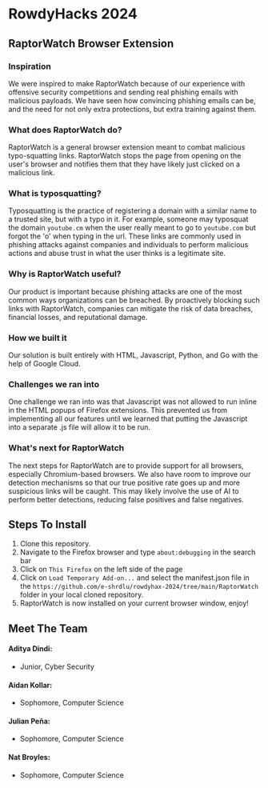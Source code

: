 # RowdyHacks 2024
## RaptorWatch Browser Extension
### Inspiration
We were inspired to make RaptorWatch because of our experience with offensive security competitions and sending real phishing emails with malicious payloads. We have seen how convincing phishing emails can be, and the need for not only extra protections, but extra training against them.

### What does RaptorWatch do?
RaptorWatch is a general browser extension meant to combat malicious typo-squatting links. RaptorWatch stops the page from opening on the user's browser and notifies them that they have likely just clicked on a malicious link. 

### What is typosquatting?
Typosquatting is the practice of registering a domain with a similar name to a trusted site, but with a typo in it. For example, someone may typosquat the domain `youtube.cm` when the user really meant to go to `youtube.com` but forgot the 'o' when typing in the url. These links are commonly used in phishing attacks against companies and individuals to perform malicious actions and abuse trust in what the user thinks is a legitimate site.

### Why is RaptorWatch useful?
Our product is important because phishing attacks are one of the most common ways organizations can be breached. By proactively blocking such links with RaptorWatch, companies can mitigate the risk of data breaches, financial losses, and reputational damage.

### How we built it
Our solution is built entirely with HTML, Javascript, Python, and Go with the help of Google Cloud.

### Challenges we ran into
One challenge we ran into was that Javascript was not allowed to run inline in the HTML popups of Firefox extensions. This prevented us from implementing all our features until we learned that putting the Javascript into a separate .js file will allow it to be run.

### What's next for RaptorWatch
The next steps for RaptorWatch are to provide support for all browsers, especially Chromium-based browsers. We also have room to improve our detection mechanisms so that our true positive rate goes up and more suspicious links will be caught. This may likely involve the use of AI to perform better detections, reducing false positives and false negatives.

## Steps To Install
1. Clone this repository.
2. Navigate to the Firefox browser and type `about:debugging` in the search bar
3. Click on `This Firefox` on the left side of the page
4. Click on `Load Temporary Add-on...` and select the manifest.json file in the `https://github.com/e-shrdlu/rowdyhax-2024/tree/main/RaptorWatch` folder in your local cloned repository.
5. RaptorWatch is now installed on your current browser window, enjoy!

## Meet The Team
#### Aditya Dindi: 
* Junior, Cyber Security
#### Aidan Kollar:
* Sophomore, Computer Science
#### Julian Peña:
* Sophomore, Computer Science
#### Nat Broyles:
* Sophomore, Computer Science
